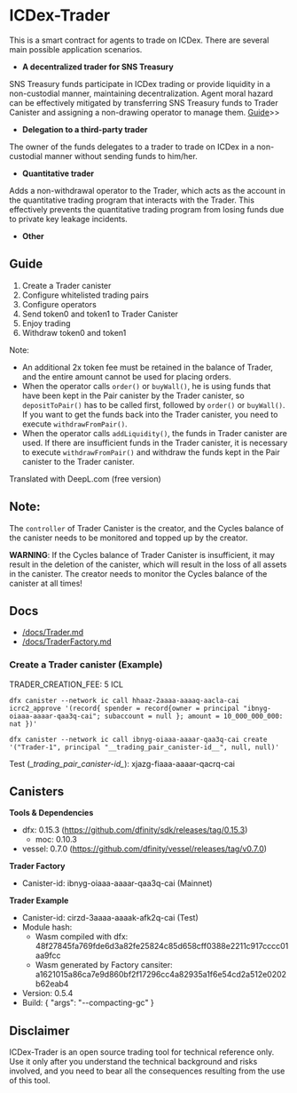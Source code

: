 # ICDex-Trader

This is a smart contract for agents to trade on ICDex. There are several main possible application scenarios.

- **A decentralized trader for SNS Treasury**

SNS Treasury funds participate in ICDex trading or provide liquidity in a non-custodial manner, maintaining decentralization. Agent moral hazard can be effectively mitigated by transferring SNS Treasury funds to Trader Canister and assigning a non-drawing operator to manage them. 
[Guide](./docs/Guide_for_SNS_treasury.md)>>

- **Delegation to a third-party trader**

The owner of the funds delegates to a trader to trade on ICDex in a non-custodial manner without sending funds to him/her.

- **Quantitative trader**

Adds a non-withdrawal operator to the Trader, which acts as the account in the quantitative trading program that interacts with the Trader. This effectively prevents the quantitative trading program from losing funds due to private key leakage incidents.

- **Other**

## Guide

1. Create a Trader canister
2. Configure whitelisted trading pairs
3. Configure operators
4. Send token0 and token1 to Trader Canister
5. Enjoy trading
6. Withdraw token0 and token1

Note: 
- An additional 2x token fee must be retained in the balance of Trader, and the entire amount cannot be used for placing orders.
- When the operator calls `order()` or `buyWall()`, he is using funds that have been kept in the Pair canister by the Trader canister, so `depositToPair()` has to be called first, followed by `order()` or `buyWall()`. If you want to get the funds back into the Trader canister, you need to execute `withdrawFromPair()`.
- When the operator calls `addLiquidity()`, the funds in Trader canister are used. If there are insufficient funds in the Trader canister, it is necessary to execute `withdrawFromPair()` and withdraw the funds kept in the Pair canister to the Trader canister.

Translated with DeepL.com (free version)

## Note:

The `controller` of Trader Canister is the creator, and the Cycles balance of the canister needs to be monitored and topped up by the creator.

**WARNING**: If the Cycles balance of Trader Canister is insufficient, it may result in the deletion of the canister, which will result in the loss of all assets in the canister. The creator needs to monitor the Cycles balance of the canister at all times!

## Docs

- [/docs/Trader.md](./docs/Trader.md)
- [/docs/TraderFactory.md](./docs/TraderFactory.md)

### Create a Trader canister (Example)

TRADER_CREATION_FEE: 5 ICL

```
dfx canister --network ic call hhaaz-2aaaa-aaaaq-aacla-cai icrc2_approve '(record{ spender = record{owner = principal "ibnyg-oiaaa-aaaar-qaa3q-cai"; subaccount = null }; amount = 10_000_000_000: nat })'

dfx canister --network ic call ibnyg-oiaaa-aaaar-qaa3q-cai create '("Trader-1", principal "__trading_pair_canister-id__", null, null)'
```
Test (\__trading_pair_canister-id\__): xjazg-fiaaa-aaaar-qacrq-cai

## Canisters

**Tools & Dependencies**

- dfx: 0.15.3 (https://github.com/dfinity/sdk/releases/tag/0.15.3)
    - moc: 0.10.3 
- vessel: 0.7.0 (https://github.com/dfinity/vessel/releases/tag/v0.7.0)

**Trader Factory**

- Canister-id: ibnyg-oiaaa-aaaar-qaa3q-cai (Mainnet)

**Trader Example**

- Canister-id: cirzd-3aaaa-aaaak-afk2q-cai (Test)
- Module hash: 
    - Wasm compiled with dfx: 48f27845fa769fde6d3a82fe25824c85d658cff0388e2211c917cccc01aa9fcc
    - Wasm generated by Factory cansiter: a1621015a86ca7e9d860bf2f17296cc4a82935a1f6e54cd2a512e0202b62eab4
- Version: 0.5.4
- Build: {
    "args": "--compacting-gc"
}

## Disclaimer

ICDex-Trader is an open source trading tool for technical reference only. Use it only after you understand the technical background and risks involved, and you need to bear all the consequences resulting from the use of this tool.